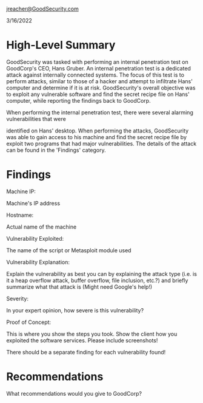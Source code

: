 <jreacher@GoodSecurity.com>

3/16/2022

# High-Level Summary

GoodSecurity was tasked with performing an internal penetration test on
GoodCorp's CEO, Hans Gruber. An internal penetration test is a dedicated
attack against internally connected systems. The focus of this test is
to perform attacks, similar to those of a hacker and attempt to
infiltrate Hans' computer and determine if it is at risk. GoodSecurity's
overall objective was to exploit any vulnerable software and find the
secret recipe file on Hans' computer, while reporting the findings back
to GoodCorp.

When performing the internal penetration test, there were several
alarming vulnerabilities that were

identified on Hans' desktop. When performing the attacks, GoodSecurity
was able to gain access to his machine and find the secret recipe file
by exploit two programs that had major vulnerabilities. The details of
the attack can be found in the 'Findings' category.

# Findings

Machine IP:

Machine's IP address

Hostname:

Actual name of the machine

Vulnerability Exploited:

The name of the script or Metasploit module used

Vulnerability Explanation:

Explain the vulnerability as best you can by explaining the attack type
(i.e. is it a heap overflow attack, buffer overflow, file inclusion,
etc.?) and briefly summarize what that attack is (Might need Google's
help!)

Severity:

In your expert opinion, how severe is this vulnerability?

Proof of Concept:

This is where you show the steps you took. Show the client how you
exploited the software services. Please include screenshots!

There should be a separate finding for each vulnerability found!

# Recommendations

What recommendations would you give to GoodCorp?
